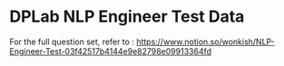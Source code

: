 # DPLab NLP Engineer Test Data 
For the full question set, refer to : https://www.notion.so/wonkish/NLP-Engineer-Test-03f42517b4144e9e82798e09913364fd 
